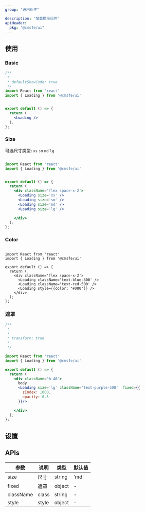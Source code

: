 ```yaml
---
group: "通用组件"

description: '加载提示组件'
apiHeader: 
  pkg: "@cmsfe/ui"
---
```



## 使用


### Basic

``` jsx
/**
 * 
 * defaultShowCode: true
 */
import React from 'react'
import { Loading } from '@cmsfe/ui'


export default () => {
  return (
    <Loading />
  );
};
```


### Size

可选尺寸类型: `xs`  `sm`  `md` `lg`

``` jsx

import React from 'react'
import { Loading } from '@cmsfe/ui'


export default () => {
  return (
    <div className='flex space-x-2'> 
      <Loading size='xs' />
      <Loading size='sm' />
      <Loading size='md' />
      <Loading size='lg' />
     
    </div>
  );
};
```

### Color

``` tsx

import React from 'react'
import { Loading } from '@cmsfe/ui'

export default () => {
  return (
    <div className='flex space-x-2'> 
      <Loading className='text-blue-300' />
      <Loading className='text-red-500' />
      <Loading style={{color: "#000"}} />
    </div>
  );
};
```

### 遮罩

``` jsx
/**
 *
 * 
 * transform: true
 *
 */

import React from 'react'
import { Loading } from '@cmsfe/ui'

export default () => {
  return (
    <div className='h-40'> 
      body
      <Loading size='lg' className='text-purple-500'  fixed={{
        zIndex: 1000,
        opacity: 0.5
      }}/>
     
    </div>
  );
};
```

## 设置



## APIs

| 参数 | 说明 | 类型 | 默认值 |
| --- | --- | --- | --- |
| size | 尺寸 | string | 'md' |
| fixed | 遮罩 | object | - |
| className | class | string | - |
| style | style | object | - |





